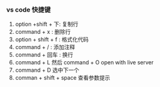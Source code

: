 ### vs code 快捷键

1. option +shift + 下: 复制行
2. command + x : 删除行
3. option + shift + f : 格式化代码
4. command + / : 添加注释
5. command + 回车 : 换行
6. command + L  然后 command + O open with live server
7. command + D  选中下一个
8. comman + shift + space 查看参数提示
